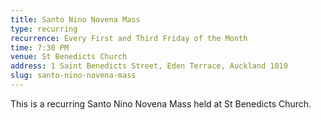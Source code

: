 ```yaml
---
title: Santo Nino Novena Mass
type: recurring
recurrence: Every First and Third Friday of the Month
time: 7:30 PM
venue: St Benedicts Church
address: 1 Saint Benedicts Street, Eden Terrace, Auckland 1010
slug: santo-nino-novena-mass
---
```

This is a recurring Santo Nino Novena Mass held at St Benedicts Church.
